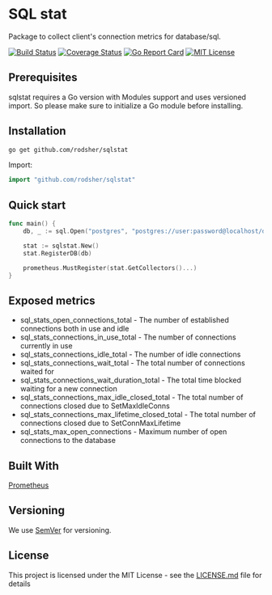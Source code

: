 # SQL stat
Package to collect client's connection metrics for database/sql.

[![Build Status](https://travis-ci.org/rodsher/sqlstat.svg?branch=master)](https://travis-ci.org/rodsher/sqlstat)
[![Coverage Status](https://coveralls.io/repos/github/rodsher/sqlstat/badge.svg?branch=master)](https://coveralls.io/github/rodsher/sqlstat?branch=master)
[![Go Report Card](https://goreportcard.com/badge/github.com/rodsher/sqlstat)](https://goreportcard.com/report/github.com/rodsher/sqlstat)
[![MIT License](http://img.shields.io/badge/license-MIT-blue.svg?style=flat-square)](https://github.com/git-chglog/git-chglog/blob/master/LICENSE)

## Prerequisites

sqlstat requires a Go version with Modules support and uses versioned import. So please make sure to initialize a Go module before installing.

## Installation

```bash
go get github.com/rodsher/sqlstat
```

Import:

```go
import "github.com/rodsher/sqlstat"
```

## Quick start

```go
func main() {
	db, _ := sql.Open("postgres", "postgres://user:password@localhost/db")

	stat := sqlstat.New()
	stat.RegisterDB(db)

	prometheus.MustRegister(stat.GetCollectors()...)
}
```

## Exposed metrics
* sql_stats_open_connections_total - The number of established connections both in use and idle
* sql_stats_connections_in_use_total - The number of connections currently in use
* sql_stats_connections_idle_total - The number of idle connections
* sql_stats_connections_wait_total - The total number of connections waited for
* sql_stats_connections_wait_duration_total - The total time blocked waiting for a new connection
* sql_stats_connections_max_idle_closed_total - The total number of connections closed due to SetMaxIdleConns
* sql_stats_connections_max_lifetime_closed_total - The total number of connections closed due to SetConnMaxLifetime
* sql_stats_max_open_connections - Maximum number of open connections to the database

## Built With

[Prometheus](https://prometheus.io)

## Versioning

We use [SemVer](http://semver.org/) for versioning.

## License

This project is licensed under the MIT License - see the [LICENSE.md](LICENSE.md) file for details

